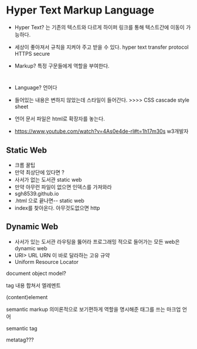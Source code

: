 # Hyper Text Markup Language

* Hyper Text? 는 기존의 텍스트와 다르게 하이퍼 링크를 통해 텍스트간에 이동이 가능하다.

* 세상이 좋아져서 규칙을 지켜야 주고 받을 수 있다. hyper text transfer protocol HTTPS secure
* Markup? 특정 구문들에게 역할을 부여한다.<h1></h1><h2></h2>
* Language? 언어다
* 들어있는 내용은 변하지 않았는데 스타일이 들어간다. >>>> CSS cascade style sheet
* 언어 문서 파일은 html로 확장자를 놓는다.
* https://www.youtube.com/watch?v=4As0e4de-rI#t=1h17m30s w3개발자

## Static Web

* 크롬 꿀팁
* 만약 최상단에 있다면 ?
* 사서가 없는 도서관 static web
* 만약 아무런 파일이 없으면 인덱스를 가져와라
* sgh8539.github.io
* .html 으로 끝나면-- static web
* index를 찾아온다. 아무것도없으면 http

## Dynamic Web

* 사서가 있는 도서관 라우팅을 뚫어라 프로그래밍 적으로 들어가는 모든 web은 dynamic web
* URI> URL URN 이 바로 달라하는 고유 규약 
* Uniform Resource Locator

document object model?

tag 내용 합쳐서 엘레멘트

(<tag>content<tag>)element

semantic markup 의미론적으로 보기편하게 역할을 명시해준 태그를 쓰는 마크업 언어

semantic tag

metatag???



